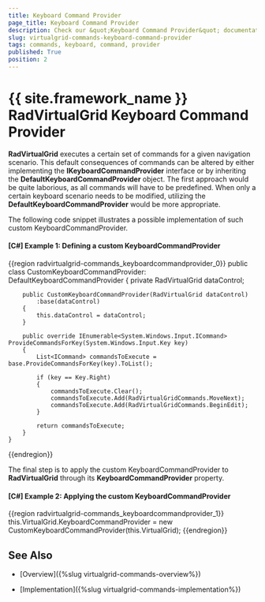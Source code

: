 ```yaml
---
title: Keyboard Command Provider
page_title: Keyboard Command Provider
description: Check our &quot;Keyboard Command Provider&quot; documentation article for the RadVirtualGrid {{ site.framework_name }} control.
slug: virtualgrid-commands-keyboard-command-provider
tags: commands, keyboard, command, provider
published: True
position: 2
---
```


# {{ site.framework_name }} RadVirtualGrid Keyboard Command Provider

__RadVirtualGrid__ executes a certain set of commands for a given navigation scenario. This default consequences of commands can be altered by either implementing the __IKeyboardCommandProvider__ interface or by inheriting the __DefaultKeyboardCommandProvider__ object. The first approach would be quite laborious, as all commands will have to be predefined. When only a certain keyboard scenario needs to be modified, utilizing the __DefaultKeyboardCommandProvider__ would be more appropriate.  

The following code snippet illustrates a possible implementation of such custom KeyboardCommandProvider.

#### __[C#] Example 1: Defining a custom KeyboardCommandProvider__
{{region radvirtualgrid-commands_keyboardcommandprovider_0}}
	public class CustomKeyboardCommandProvider: DefaultKeyboardCommandProvider
    {
        private RadVirtualGrid dataControl;

        public CustomKeyboardCommandProvider(RadVirtualGrid dataControl)
            :base(dataControl)
        {
            this.dataControl = dataControl;
        }

        public override IEnumerable<System.Windows.Input.ICommand> ProvideCommandsForKey(System.Windows.Input.Key key)
        {
            List<ICommand> commandsToExecute = base.ProvideCommandsForKey(key).ToList();

            if (key == Key.Right)
            {
                commandsToExecute.Clear();
                commandsToExecute.Add(RadVirtualGridCommands.MoveNext);
                commandsToExecute.Add(RadVirtualGridCommands.BeginEdit);
            }

            return commandsToExecute;
        }
    }
{{endregion}}

The final step is to apply the custom KeyboardCommandProvider to __RadVirtualGrid__ through its __KeyboardCommandProvider__ property.

#### __[C#] Example 2: Applying the custom KeyboardCommandProvider__
{{region radvirtualgrid-commands_keyboardcommandprovider_1}}
	this.VirtualGrid.KeyboardCommandProvider = new CustomKeyboardCommandProvider(this.VirtualGrid);
{{endregion}}

## See Also

* [Overview]({%slug virtualgrid-commands-overview%})

* [Implementation]({%slug virtualgrid-commands-implementation%})
